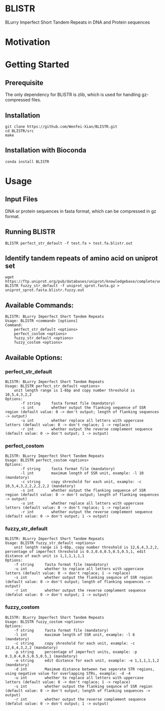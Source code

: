 # BLISTR
BLurry Imperfect Short Tandem Repeats in DNA and Protein sequences

# Motivation  

# Getting Started  
## Prerequisite
The only dependency for BLISTR is zlib, which is used for handling gz-compressed files.  
## Installation  
```
git clone https://github.com/Wenfei-Xian/BLISTR.git  
cd BLISTR/src  
make
```
## Installation with Bioconda  
```
conda install BLISTR  
```
# Usage  
## Input Files  
DNA or protein sequences in fasta format, which can be compressed in gz format.   

## Running BLISTR
```
BLISTR perfect_str_default -f test.fa > test.fa.blistr.out
```
## Identify tandem repeats of amino acid on uniprot set
```
wget https://ftp.uniprot.org/pub/databases/uniprot/knowledgebase/complete/uniprot_sprot.fasta.gz
BLISTR fuzzy_str_default -f uniprot_sprot.fasta.gz > uniprot_sprot.fasta.blistr.fuzzy.out
```  

## Available Commands:
```
BLISTR: BLurry Imperfect Short Tandem Repeats
Usage: BLISTR <command> [options]
Command:
	perfect_str_default <options>
	perfect_costom <options>
	fuzzy_str_default <options>
	fuzzy_costom <options>
```

## Available Options:
### perfect_str_default  
```
BLISTR: BLurry Imperfect Short Tandem Repeats
Usage: BLISTR perfect_str_default <options>
	unit length range is 1-6bp and copy number threshold is 10,5,4,3,2,2
Options:
       -f string     fasta format file (mandatory)
       -s int        whether output the flanking sequence of SSR region (default value: 0 -> don't output; length of flanking sequences -> output)
       -u int        whether replace all letters with uppercase letters (default value: 0 -> don't replace; 1 -> replace)
       -r int        whether output the reverse complement sequence (default value: 0 -> don't output; 1 -> output)
```
### perfect_costom  
```
BLISTR: BLurry Imperfect Short Tandem Repeats
Usage: BLISTR perfect_costom <options>
Options:
       -f string     fasta format file (mandatory)
       -l int        maximum length of SSR unit, example: -l 10 (mandatory)
       -c string     copy shreshold for each unit, example: -c 10,5,4,3,2,2,2,2,2,2 (mandatory)
       -s int        whether output the flanking sequence of SSR region (default value: 0 -> don't output; length of flanking sequences -> output)
       -u int        whether replace all letters with uppercase letters (default value: 0 -> don't replace; 1 -> replace)
       -r int        whether output the reverse complement sequence (default value: 0 -> don't output; 1 -> output)
```
### fuzzy_str_default
```
BLISTR: BLurry Imperfect Short Tandem Repeats
Usage: BLISTR fuzzy_str_default <options>
	unit length range is 1-6bp, copy number threshold is 12,6,4,3,2,2, percentage of imperfect threshold is 0.3,0.4,0.5,0.5,0.5,1, edit distance of each unit is 1,1,1,1,1,1
Options:
	-f string     fasta format file (mandatory)
	-u int        whether to replace all letters with uppercase letters (default value: 0 -> don't replace; 1 -> replace)
	-s int        whether output the flanking sequnce of SSR region (default value: 0 -> don't output; length of flanking sequences -> output)
	-r int        whether output the reverse complement sequence (defalut value: 0 -> don't output; 1 -> output)
```
### fuzzy_costom
```
BLISTR: BLurry Imperfect Short Tandem Repeats
Usage: BLISTR fuzzy_costom <options>
Options:
	-f string     fasta format file (mandatory)
	-l int        maximum length of SSR unit, example: -l 6 (mandatory)
	-c string     copy shreshold for each unit, example: -c 12,6,4,3,2,2 (mandatory)
	-p string     percentage of imperfect units, example: -p 0.3,0.4,0.5,0.5,0.5,1 (mandatory)
	-e string     edit distance for each unit, example: -e 1,1,1,1,1,2 (mandatory)
	-d int        Maximum distance between two seperate STR regions, using negative value for overlapping STRs, example: -d -4
	-u int        whether to replace all letters with uppercase letters (default value: 0 -> don't replace; 1 -> replace)
	-s int        whether output the flanking sequnce of SSR region (default value: 0 -> don't output; length of flanking sequences -> output)
	-r int        whether output the reverse complement sequence (defalut value: 0 -> don't output; 1 -> output)
```
